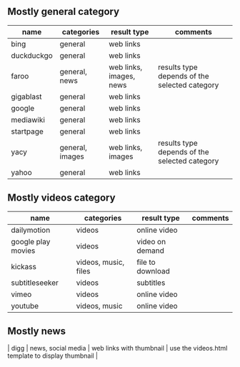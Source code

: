 ## Mostly general category
| name | categories | result type | comments |
| -------- | ---------------------- | -------- | -------- |
| bing | general | web links ||
| duckduckgo | general | web links ||
| faroo | general, news | web links, images, news | results type depends of the selected category |
| gigablast | general | web links ||
| google | general | web links ||
| mediawiki | general | web links ||
| startpage | general | web links ||
| yacy | general, images | web links, images | results type depends of the selected category |
| yahoo | general | web links ||

## Mostly videos category
| name | categories | result type | comments |
| -------- | ---------------------- | -------- | -------- |
| dailymotion | videos | online video ||
| google play movies | videos | video on demand ||
| kickass | videos, music, files | file to download ||
| subtitleseeker | videos | subtitles ||
| vimeo | videos | online video ||
| youtube | videos, music | online video ||

## Mostly news
| digg | news, social media | web links with thumbnail | use the videos.html template to display thumbnail |

